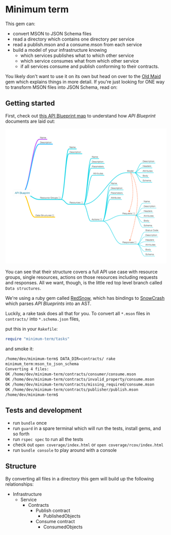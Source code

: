 # Minimum term

This gem can:

- convert MSON to JSON Schema files
- read a directory which contains one directory per service
- read a publish.mson and a consume.mson from each service
- build a model of your infrastructure knowing
  - which services publishes what to which other service
  - which service consumes what from which other service
  - if all services consume and publish conforming to their contracts.

You likely don't want to use it on its own but head on over to the [Old Maid](https://github.com/moviepilot/old-maid) gem which explains things in more detail. If you're just looking for ONE way to transform MSON files into JSON Schema, read on:

## Getting started
First, check out [this API Blueprint map](https://github.com/apiaryio/api-blueprint/wiki/API-Blueprint-Map) to understand how _API Blueprint_ documents are laid out:

![API Blueprint map](https://raw.githubusercontent.com/apiaryio/api-blueprint/master/assets/map.png)

You can see that their structure covers a full API use case with resource groups, single resources, actions on those resources including requests and responses. All we want, though, is the little red top level branch called `Data structures`.

We're using a ruby gem called [RedSnow](https://github.com/apiaryio/redsnow), which has bindings to [SnowCrash](https://github.com/apiaryio/snowcrash) which parses _API Blueprints_ into an AST.

Luckily, a rake task does all that for you. To convert all `*.mson` files in `contracts/` into `*.schema.json` files,

put this in your `Rakefile`:

```ruby
require "minimum-term/tasks"
```

and smoke it:

```shell
/home/dev/minimum-term$ DATA_DIR=contracts/ rake minimum_term:mson_to_json_schema
Converting 4 files:
OK /home/dev/minimum-term/contracts/consumer/consume.mson
OK /home/dev/minimum-term/contracts/invalid_property/consume.mson
OK /home/dev/minimum-term/contracts/missing_required/consume.mson
OK /home/dev/minimum-term/contracts/publisher/publish.mson
/home/dev/minimum-term$
```

## Tests and development
  - run `bundle` once
  - run `guard` in a spare terminal which will run the tests,
    install gems, and so forth
  - run `rspec spec` to run all the tests
  - check out  `open coverage/index.html` or `open coverage/rcov/index.html`
  - run `bundle console` to play around with a console

## Structure

By converting all files in a directory this gem will build up the following relationships:

- Infrastructure
  - Service
    - Contracts
      - Publish contract
        - PublishedObjects
      - Consume contract
        - ConsumedObjects
